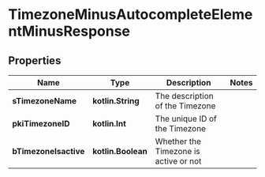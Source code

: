
# TimezoneMinusAutocompleteElementMinusResponse

## Properties
Name | Type | Description | Notes
------------ | ------------- | ------------- | -------------
**sTimezoneName** | **kotlin.String** | The description of the Timezone | 
**pkiTimezoneID** | **kotlin.Int** | The unique ID of the Timezone | 
**bTimezoneIsactive** | **kotlin.Boolean** | Whether the Timezone is active or not | 



